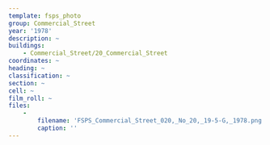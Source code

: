 ```yaml
---
template: fsps_photo
group: Commercial_Street
year: '1978'
description: ~
buildings:
    - Commercial_Street/20_Commercial_Street
coordinates: ~
heading: ~
classification: ~
section: ~
cell: ~
film_roll: ~
files:
    -
        filename: 'FSPS_Commercial_Street_020,_No_20,_19-5-G,_1978.png'
        caption: ''
---
```

